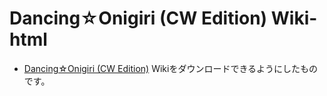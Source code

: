 # Dancing☆Onigiri (CW Edition) Wiki-html
- [Dancing☆Onigiri (CW Edition)](https://github.com/cwtickle/danoniplus) Wikiをダウンロードできるようにしたものです。

